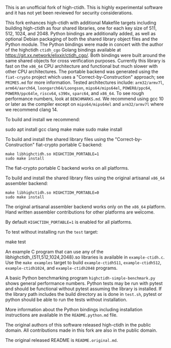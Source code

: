 This is an unofficial fork of high-ctidh. This is highly experimental software
and it has not yet been reviewed for security considerations.

This fork enhances high-ctidh with additional Makefile targets including
building high-ctidh as four shared libraries, one for each key size of 511,
512, 1024, and 2048. Python bindings are additionally added, as well as
optional Debian packaging of both the shared library object files and the
Python module.  The Python bindings were made in concert with the author of the
highctidh `ctidh_cgo` Golang bindings available at
https://git.xx.network/elixxir/ctidh_cgo/. Both bindings were built around the
same shared objects for cross verification purposes. Currently this library is
fast on the `x86_64` CPU architecture and functional but much slower with other
CPU architectures. The portable backend was generated using the `fiat-crypto`
project which uses a "Correct-by-Construction" approach; see `PRIMES.md` for
more information. Tested architectures include: `arm32/armv7l`,
`arm64/aarch64`, `loongarch64/Loongson`, `mips64/mips64el`, `POWER8/ppc64`,
`POWER9/ppc64le`, `riscv64`, `s390x`, `sparc64`, and `x86_64`. To see rough
performance numbers, look at `BENCHMARKS.md`. We recommend using gcc 10 or
later as the compiler except on `mips64/mips64el` and `arm32/armv7l` where we
recommend clang 14.

To build and install we recommend:

   sudo apt install gcc clang make
   make
   sudo make install

To build and install the shared library files using the
"Correct-by-Construction" fiat-crypto portable C backend:

    make libhighctidh.so HIGHCTIDH_PORTABLE=1
    sudo make install

The fiat-crypto portable C backend works on all platforms.

To build and install the shared library files using the original artisanal
`x86_64` assembler backend:

    make libhighctidh.so HIGHCTIDH_PORTABLE=0
    sudo make install

The original artisanal assembler backend works only on the `x86_64` platform.
Hand written assembler contributions for other platforms are welcome.

By default `HIGHCTIDH_PORTABLE=1` is enabled for all platforms.

To test without installing run the `test` target:

   make test

An example C program that can use any of the
libhighctidh_{511,512,1024,2048}.so libraries is available in
`example-ctidh.c`. Use the `make examples` target to build `example-ctidh511`,
`example-ctidh512`, `example-ctidh1024`, and `example-ctidh2048` programs.

A basic Python benchmarking program `highctidh-simple-benchmark.py` shows
general performance numbers. Python tests may be run with pytest and should be
functional without pytest assuming the library is installed. If the library
path includes the build directory as is done in `test.sh`, pytest or python
should be able to run the tests without installation. 

More information about the Python bindings including installation instructions
are available in the `README.python.md` file.

The original authors of this software released high-ctidh in the public domain.
All contributions made in this fork are also in the public domain.

The original released README is `README.original.md`.
